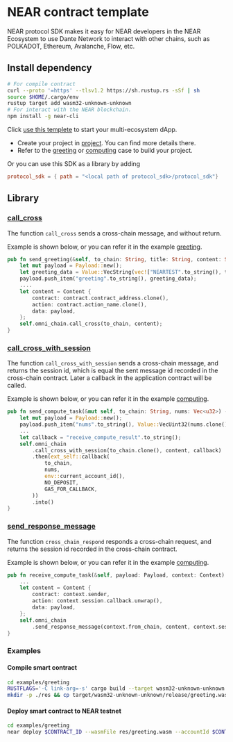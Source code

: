 # NEAR contract template

NEAR protocol SDK makes it easy for NEAR developers in the NEAR Ecosystem to use Dante Network to interact with other chains, such as POLKADOT, Ethereum, Avalanche, Flow, etc.

## Install dependency

```sh
# For compile contract
curl --proto '=https' --tlsv1.2 https://sh.rustup.rs -sSf | sh
source $HOME/.cargo/env
rustup target add wasm32-unknown-unknown
# For interact with the NEAR blockchain.
npm install -g near-cli
```

Click [use this templete](https://github.com/dantenetwork/near-contract-template/generate) to start your multi-ecosystem dApp.

* Create your project in [project](./project). You can find more details there.
* Refer to the [greeting](https://github.com/dantenetwork/near-contract-template/tree/main/contracts/greeting) or [computing](https://github.com/dantenetwork/near-contract-template/tree/main/contracts/computing) case to build your project.


Or you  can use this SDK as a library by adding

```toml
protocol_sdk = { path = "<local path of protocol_sdk>/protocol_sdk"}
```

## Library

### [call_cross](https://github.com/dantenetwork/near-contract-template/blob/develop/protocol_sdk/src/core_impl.rs#L61)

The function `call_cross` sends a cross-chain message, and without return.

Example is shown below, or you can refer it in the example [greeting](https://github.com/dantenetwork/near-contract-template/blob/develop/examples/greeting/src/lib.rs#L52).

```rust
pub fn send_greeting(&self, to_chain: String, title: String, content: String, date: String) {
    let mut payload = Payload::new();
    let greeting_data = Value::VecString(vec!["NEARTEST".to_string(), title, content, date]);
    payload.push_item("greeting".to_string(), greeting_data);
    ....
    let content = Content {
        contract: contract.contract_address.clone(),
        action: contract.action_name.clone(),
        data: payload,
    };
    self.omni_chain.call_cross(to_chain, content);
}
```

### [call_cross_with_session](https://github.com/dantenetwork/near-contract-template/blob/develop/protocol_sdk/src/core_impl.rs#L65)

The function `call_cross_with_session` sends a cross-chain message, and returns the session id, which is equal the sent message id recorded in the cross-chain contract. Later a callback in the application contract will be called.

Example is shown below, or you can refer it in the example [computing](https://github.com/dantenetwork/near-contract-template/blob/develop/examples/computing/src/lib.rs#L55).

```rust
pub fn send_compute_task(&mut self, to_chain: String, nums: Vec<u32>) -> PromiseOrValue<u64> {
    let mut payload = Payload::new();
    payload.push_item("nums".to_string(), Value::VecUint32(nums.clone()));
    ...
    let callback = "receive_compute_result".to_string();
    self.omni_chain
        .call_cross_with_session(to_chain.clone(), content, callback)
        .then(ext_self::callback(
            to_chain,
            nums,
            env::current_account_id(),
            NO_DEPOSIT,
            GAS_FOR_CALLBACK,
        ))
        .into()
}
```

### [send_response_message](https://github.com/dantenetwork/near-contract-template/blob/develop/protocol_sdk/src/core_impl.rs#L81)

The function `cross_chain_respond` responds a cross-chain request, and returns the session id recorded in the cross-chain contract.

Example is shown below, or you can refer it in the example [computing](https://github.com/dantenetwork/near-contract-template/blob/develop/examples/computing/src/lib.rs#L85).

```rust
pub fn receive_compute_task(&self, payload: Payload, context: Context) {
    ...
    let content = Content {
        contract: context.sender,
        action: context.session.callback.unwrap(),
        data: payload,
    };
    self.omni_chain
        .send_response_message(context.from_chain, content, context.session.id);
}
```
### Examples
#### Compile smart contract

```sh
cd examples/greeting
RUSTFLAGS='-C link-arg=-s' cargo build --target wasm32-unknown-unknown --release
mkdir -p ./res && cp target/wasm32-unknown-unknown/release/greeting.wasm ./res/
```

#### Deploy smart contract to NEAR testnet

```sh
cd examples/greeting
near deploy $CONTRACT_ID --wasmFile res/greeting.wasm --accountId $CONTRACT_ID
```
